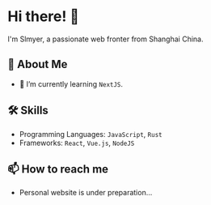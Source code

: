 # Hi there! 👋

I'm Slmyer, a passionate web fronter from Shanghai China.

## 🚀 About Me

- 🌱 I’m currently learning `NextJS`.

## 🛠️ Skills

- Programming Languages: `JavaScript`, `Rust`
- Frameworks: `React`, `Vue.js`, `NodeJS`

## 📫 How to reach me

- Personal website is under preparation...
